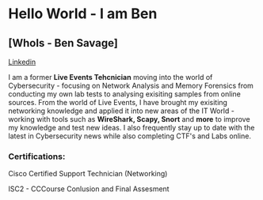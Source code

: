 # Hello World - I am Ben

## [WhoIs - Ben Savage]

[Linkedin](https://www.linkedin.com/in/ben-savage-b194a3252?lipi=urn%3Ali%3Apage%3Ad_flagship3_profile_view_base_contact_details%3Blqojxf8OQGmflO84%2BSOlQA%3D%3D)


I am a former **Live Events Tehcnician** moving into the world of Cybersecurity - focusing on Network Analysis and Memory Forensics from conducting my own lab tests to analysing exisiting samples from online sources. From the world of Live Events, I have brought my exisiting networking knowledge and applied it into new areas of the IT World - working with tools such as **WireShark, Scapy, Snort** and **more** to improve my knowledge and test new ideas. I also frequently stay up to date with the latest in Cybersecurity news while also completing CTF's and Labs online. 

### Certifications:
<p>Cisco Certified Support Technician (Networking)</p>
<p>ISC2 - CCCourse Conlusion and Final Assesment</p>


<!--
**bsav2-sudo/bsav2-sudo** is a ✨ _special_ ✨ repository because its `README.md` (this file) appears on your GitHub profile.

Here are some ideas to get you started:

- 🔭 I’m currently working on ...
- 🌱 I’m currently learning ...
- 👯 I’m looking to collaborate on ...
- 🤔 I’m looking for help with ...
- 💬 Ask me about ...
- 📫 How to reach me: ...
- 😄 Pronouns: ...
- ⚡ Fun fact: ...
-->
